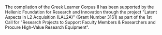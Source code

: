 The compilation of the Greek Learner Corpus II has been supported by the Hellenic Foundation for Research and Innovation through the project "Latent Aspects in L2 Acquisition (LAL2A)" (Grant Number 3161) as part of the 1st Call for "Research Projects to Support Faculty Members & Researchers and Procure High-Value Research Equipment".
